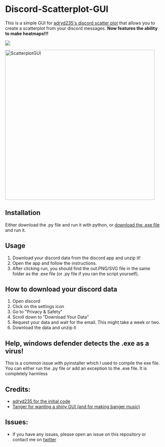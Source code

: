 # Discord-Scatterplot-GUI

This is a simple GUI for [adryd235's discord scatter plot](https://gist.github.com/adryd325/f811e975bf8240fb6e6555e57c3db7d2) that allows you to create a scatterplot from your discord messages. **Now features the ability to make heatmaps!!!**

![](C:\Users\Ander\Downloads\Skjermbilde%202024-03-24%20165446.png)

<img width="482" alt="ScatterplotGUI" src="https://github.com/TheSaltyGaming/Discord-Scatterplot-GUI/assets/38183890/89f36ec1-0564-47c5-9099-ea46cf1a5f2b">


## Installation

Either download the .py file and run it with python, or [download the .exe file](https://github.com/TheSaltyGaming/Discord-Scatterplot-GUI/releases) and run it.

## Usage

1. Download your discord data from the discord app and unzip it!
2. Open the app and follow the instructions.
3. After clicking run, you should find the out.PNG/SVG file in the same folder as the .exe file (or .py file if you ran the script yourself).

## How to download your discord data
1. Open discord
2. Click on the settings icon
3. Go to "Privacy & Safety"
4. Scroll down to "Download Your Data"
5. Request your data and wait for the email. This might take a week or two.
6. Download the data and unzip it

## Help, windows defender detects the .exe as a virus!
This is a common issue with pyinstaller which I used to compile the exe file. You can either run the .py file or add an exception to the .exe file. It is completely harmless

## Credits:
- [adryd235 for the initial code](https://gist.github.com/adryd325/f811e975bf8240fb6e6555e57c3db7d2)
- [Tanger for wanting a shiny GUI (and for making banger music)](https://x.com/tangermusic/status/1770097759174963269?s=20)

## Issues: 
- If you have any issues, please open an issue on this repository or contact me on [twitter](https://twitter.com/1KDVD)
